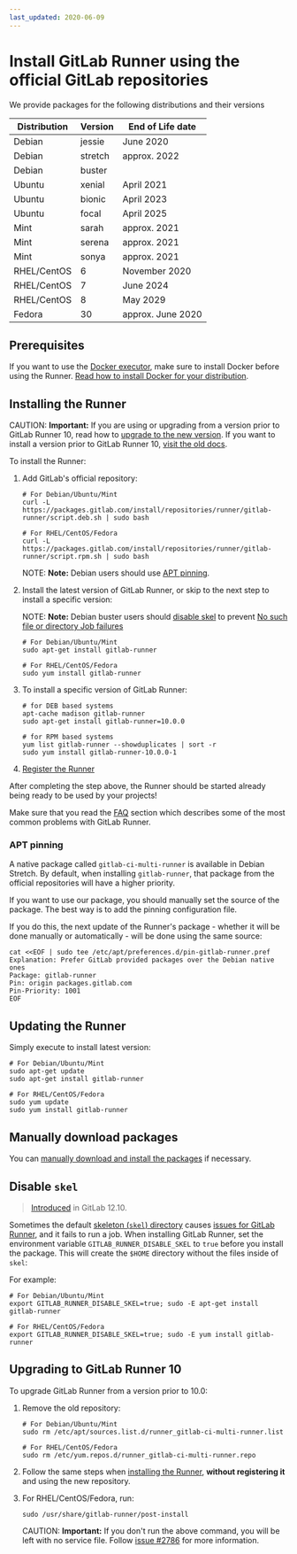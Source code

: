 ```yaml
---
last_updated: 2020-06-09
---
```


# Install GitLab Runner using the official GitLab repositories

We provide packages for the following distributions and their versions

<!--
The table of supported distribution versions is created automatically.
If you need to update it, call `make update_linux_repositories_package_versions_docs`
in the root directory of this project.
The versions are defined in `./.gitlab/package_versions.yml` file.
-->

<!-- distribution_versions_table_start -->

| Distribution | Version                    | End of Life date      |
|--------------|----------------------------|-----------------------|
| Debian       | jessie                     | June 2020             |
| Debian       | stretch                    | approx. 2022          |
| Debian       | buster                     |                       |
| Ubuntu       | xenial                     | April 2021            |
| Ubuntu       | bionic                     | April 2023            |
| Ubuntu       | focal                      | April 2025            |
| Mint         | sarah                      | approx. 2021          |
| Mint         | serena                     | approx. 2021          |
| Mint         | sonya                      | approx. 2021          |
| RHEL/CentOS  | 6                          | November 2020         |
| RHEL/CentOS  | 7                          | June 2024             |
| RHEL/CentOS  | 8                          | May 2029              |
| Fedora       | 30                         | approx. June 2020 |

<!-- distribution_versions_table_end -->

## Prerequisites

If you want to use the [Docker executor](../executors/docker.md), make sure to install Docker before
using the Runner. [Read how to install Docker for your distribution](https://docs.docker.com/engine/installation/).

## Installing the Runner

CAUTION: **Important:**
If you are using or upgrading from a version prior to GitLab Runner 10, read how
to [upgrade to the new version](#upgrading-to-gitlab-runner-10). If you want
to install a version prior to GitLab Runner 10, [visit the old docs](old.md).

To install the Runner:

1. Add GitLab's official repository:

   ```shell
   # For Debian/Ubuntu/Mint
   curl -L https://packages.gitlab.com/install/repositories/runner/gitlab-runner/script.deb.sh | sudo bash

   # For RHEL/CentOS/Fedora
   curl -L https://packages.gitlab.com/install/repositories/runner/gitlab-runner/script.rpm.sh | sudo bash
   ```

   NOTE: **Note:**
   Debian users should use [APT pinning](#apt-pinning).

1. Install the latest version of GitLab Runner, or skip to the next step to
   install a specific version:

   NOTE: **Note:**
   Debian buster users should [disable skel](#disable-skel) to prevent
   [No such file or directory Job
   failures](https://gitlab.com/gitlab-org/gitlab-runner/-/issues/1379)

   ```shell
   # For Debian/Ubuntu/Mint
   sudo apt-get install gitlab-runner

   # For RHEL/CentOS/Fedora
   sudo yum install gitlab-runner
   ```

1. To install a specific version of GitLab Runner:

   ```shell
   # for DEB based systems
   apt-cache madison gitlab-runner
   sudo apt-get install gitlab-runner=10.0.0

   # for RPM based systems
   yum list gitlab-runner --showduplicates | sort -r
   sudo yum install gitlab-runner-10.0.0-1
   ```

1. [Register the Runner](../register/index.md)

After completing the step above, the Runner should be started already being
ready to be used by your projects!

Make sure that you read the [FAQ](../faq/README.md) section which describes
some of the most common problems with GitLab Runner.

### APT pinning

A native package called `gitlab-ci-multi-runner` is available in
Debian Stretch. By default, when installing `gitlab-runner`, that package
from the official repositories will have a higher priority.

If you want to use our package, you should manually set the source of
the package. The best way is to add the pinning configuration file.

If you do this, the next update of the Runner's package - whether it will
be done manually or automatically - will be done using the same source:

```shell
cat <<EOF | sudo tee /etc/apt/preferences.d/pin-gitlab-runner.pref
Explanation: Prefer GitLab provided packages over the Debian native ones
Package: gitlab-runner
Pin: origin packages.gitlab.com
Pin-Priority: 1001
EOF
```

## Updating the Runner

Simply execute to install latest version:

```shell
# For Debian/Ubuntu/Mint
sudo apt-get update
sudo apt-get install gitlab-runner

# For RHEL/CentOS/Fedora
sudo yum update
sudo yum install gitlab-runner
```

## Manually download packages

You can [manually download and install the
packages](linux-manually.md#using-debrpm-package) if necessary.

## Disable `skel`

> [Introduced](https://gitlab.com/gitlab-org/gitlab-runner/-/issues/1379) in GitLab 12.10.

Sometimes the default [skeleton (`skel`) directory](https://www.thegeekdiary.com/understanding-the-etc-skel-directory-in-linux/)
causes [issues for GitLab Runner](https://gitlab.com/gitlab-org/gitlab-runner/-/issues/4449),
and it fails to run a job. When installing GitLab Runner, set the environment variable
`GITLAB_RUNNER_DISABLE_SKEL` to `true` before you install the package. This will create
the `$HOME` directory without the files inside of `skel`:

For example:

```shell
# For Debian/Ubuntu/Mint
export GITLAB_RUNNER_DISABLE_SKEL=true; sudo -E apt-get install gitlab-runner

# For RHEL/CentOS/Fedora
export GITLAB_RUNNER_DISABLE_SKEL=true; sudo -E yum install gitlab-runner
```

## Upgrading to GitLab Runner 10

To upgrade GitLab Runner from a version prior to 10.0:

1. Remove the old repository:

   ```shell
   # For Debian/Ubuntu/Mint
   sudo rm /etc/apt/sources.list.d/runner_gitlab-ci-multi-runner.list

   # For RHEL/CentOS/Fedora
   sudo rm /etc/yum.repos.d/runner_gitlab-ci-multi-runner.repo
   ```

1. Follow the same steps when [installing the Runner](#installing-the-runner),
   **without registering it** and using the new repository.

1. For RHEL/CentOS/Fedora, run:

   ```shell
   sudo /usr/share/gitlab-runner/post-install
   ```

   CAUTION: **Important:** If you don't run the above command, you will be left
   with no service file. Follow [issue #2786](https://gitlab.com/gitlab-org/gitlab-runner/-/issues/2786)
   for more information.
